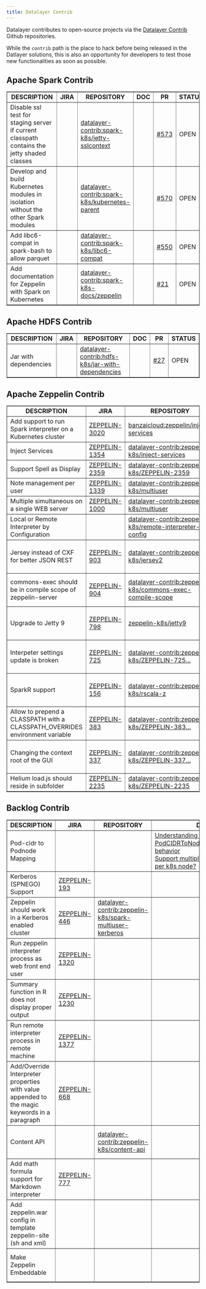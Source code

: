 ```yaml
---
title: Datalayer Contrib
---
```


Datalayer contributes to open-source projects via the [Datalayer Contrib](https://github.com/datalayer-contrib) Github repositories.

While the `contrib` path is the place to hack before being released in the Datlayer solutions, this is also an opportunity for developers to test those new functionalities as soon as possible.

## Apache Spark Contrib

<!-- - - - - - - - - - - - - - - - - - - - - - - - - - - - - - - - - - - - - -
| Spark K8S under Radar
- - - - - - - - - - - - - - - - - - - - - - - - - - - - - - - - - - - - - - -

+ In-cluster client mode https://github.com/apache-spark-on-k8s/spark/pull/456 https://github.com/sahilprasad/spark/tree/client-mode

+ [INTEGRATION_TESTS] Random failure of tests (java.net.ConnectException) https://github.com/apache-spark-on-k8s/spark/issues/571
+ [INTEGRATION_TESTS] Latency before effective tests starts https://github.com/apache-spark-on-k8s/spark/issues/572
+ Fail running integration test with ClassCastException https://github.com/apache-spark-on-k8s/spark/issues/463
+ Application names should support whitespaces and special characters https://github.com/apache-spark-on-k8s/spark/issues/551
+ [ShuffleService] Need for spark.local.dir ? https://github.com/apache-spark-on-k8s/spark/issues/549

+ Upgrade Netty version to 4.1.8 final https://github.com/apache/spark/pull/16888

- - - - - - - - - - - - - - - - - - - - - - - - - - - - - - - - - - - - - --> 
<table class="bodyTable table table-striped table-hover" border="1"> 
  <tbody> 
  <tr class="a"> 
    <td style="text-align: center;"><b>DESCRIPTION</b></td> 
    <td style="text-align: center;"><b>JIRA</b></td> 
    <td style="text-align: center;"><b>REPOSITORY</b></td> 
    <td style="text-align: center;"><b>DOC</b></td> 
    <td style="text-align: center;"><b>PR</b></td> 
    <td style="text-align: center;"><b>STATUS</b></td> 
  </tr> 
  <tr class="a"> 
    <td>Disable ssl test for staging server if current classpath contains the jetty shaded classes </td> 
    <td></td> 
    <td><a href="https://github.com/datalayer-contrib/spark-k8s/tree/jetty-sslcontext">datalayer-contrib:spark-k8s/jetty-sslcontext</a></td> 
    <td><a href=""></a></td> 
    <td><a href="https://github.com/apache-spark-on-k8s/spark/pull/573">#573</a></td> 
    <td>OPEN</td> 
  </tr> 
  <tr class="a"> 
    <td>Develop and build Kubernetes modules in isolation without the other Spark modules</td> 
    <td></td> 
    <td><a href="https://github.com/datalayer-contrib/spark-k8s/tree/kubernetes-parent">datalayer-contrib:spark-k8s/kubernetes-parent</a></td> 
    <td><a href=""></a></td> 
    <td><a href="https://github.com/apache-spark-on-k8s/spark/pull/570">#570</a></td> 
    <td>OPEN</td> 
  </tr> 
  <tr class="a"> 
    <td>Add libc6-compat in spark-bash to allow parquet</td> 
    <td></td> 
    <td><a href="https://github.com/datalayer-contrib/spark-k8s/tree/libc6-compat">datalayer-contrib:spark-k8s/libc6-compat</a></td> 
    <td><a href=""></a></td> 
    <td><a href="https://github.com/apache-spark-on-k8s/spark/pull/550">#550</a></td> 
    <td>OPEN</td> 
  </tr> 
  <tr class="a"> 
    <td>Add documentation for Zeppelin with Spark on Kubernetes</td> 
    <td></td> 
    <td><a href="https://github.com/datalayer-contrib/spark-k8s-docs/tree/zeppelin">datalayer-contrib:spark-k8s-docs/zeppelin</a></td> 
    <td><a href=""></a></td> 
    <td><a href="https://github.com/apache-spark-on-k8s/userdocs/pull/21">#21</a></td> 
    <td>OPEN</td> 
  </tr> 
  </tbody> 
</table> 

## Apache HDFS Contrib

<table class="bodyTable table table-striped table-hover" border="1"> 
  <tbody> 
  <tr class="a"> 
    <td style="text-align: center;"><b>DESCRIPTION</b></td> 
    <td style="text-align: center;"><b>JIRA</b></td> 
    <td style="text-align: center;"><b>REPOSITORY</b></td> 
    <td style="text-align: center;"><b>DOC</b></td> 
    <td style="text-align: center;"><b>PR</b></td> 
    <td style="text-align: center;"><b>STATUS</b></td> 
  </tr> 
  <tr class="b"> 
    <td>Jar with dependencies</td> 
    <td></td> 
    <td><a href="https://github.com/datalayer-contrib/hdfs-k8s/tree/jar-with-dependencies">datalayer-contrib:hdfs-k8s/jar-with-dependencies</a></td> 
    <td><a href=""></a></td> 
    <td><a href="https://github.com/apache-spark-on-k8s/kubernetes-HDFS/pull/27">#27</a></td> 
    <td>OPEN</td> 
  </tr> 
  </tbody> 
</table> 

## Apache Zeppelin Contrib

<table class="bodyTable table table-striped table-hover" border="1"> 
  <tbody> 
  <tr class="a"> 
    <td style="text-align: center;"><b>DESCRIPTION</b></td> 
    <td style="text-align: center;"><b>JIRA</b></td> 
    <td style="text-align: center;"><b>REPOSITORY</b></td> 
    <td style="text-align: center;"><b>DOC</b></td> 
    <td style="text-align: center;"><b>PR</b></td> 
    <td style="text-align: center;"><b>STATUS</b></td> 
  </tr> 
  <tr class="b"> 
    <td>Add support to run Spark interpreter on a Kubernetes cluster</td> 
    <td><a href="https://issues.apache.org/jira/browse/ZEPPELIN-3020">ZEPPELIN-3020</a></td> 
    <td><a href="https://github.com/banzaicloud/zeppelin/tree/spark-interpreter-k8s">banzaicloud:zeppelin/inject-services</a></td> 
    <td><a href=""></a></td> 
    <td><a href="https://github.com/apache/zeppelin/pull/2637">#2637</a></td> 
    <td>OPEN</td> 
  </tr> 
  <tr class="b"> 
    <td>Inject Services</td> 
    <td><a href="https://issues.apache.org/jira/browse/ZEPPELIN-1354">ZEPPELIN-1354</a></td> 
    <td><a href="https://github.com/datalayer-contrib/zeppelin-k8s/tree/inject-services">datalayer-contrib:zeppelin-k8s/inject-services</a></td> 
    <td><a href=""></a></td> 
    <td><a href="https://github.com/apache/incubator-zeppelin/pull/1361">#1361</a></td> 
    <td>OPEN</td> 
  </tr> 
  <tr class="b"> 
    <td>Support Spell as Display</td> 
    <td><a href="https://issues.apache.org/jira/browse/ZEPPELIN-2359">ZEPPELIN-2359</a></td> 
    <td><a href="https://github.com/datalayer-contrib/zeppelin-k8s/tree/ZEPPELIN-2359">datalayer-contrib:zeppelin-k8s/ZEPPELIN-2359</a></td> 
    <td><a href=""></a></td> 
    <td><a href="https://github.com/apache/zeppelin/pull/2227">#1361</a></td> 
    <td>OPEN</td> 
  </tr> 
  <tr class="b"> 
    <td>Note management per user</td> 
    <td><a href="https://issues.apache.org/jira/browse/ZEPPELIN-1339">ZEPPELIN-1339</a></td> 
    <td><a href="https://github.com/datalayer-contrib/zeppelin-k8s/tree/multiuser">datalayer-contrib:zeppelin-k8s/multiuser</a></td> 
    <td><a href=""></a></td> 
    <td><a href="https://github.com/apache/incubator-zeppelin/pull/1390">#1390</a></td> 
    <td>OPEN</td> 
  </tr> 
  <tr class="a"> 
    <td>Multiple simultaneous on a single WEB server</td> 
    <td><a href="https://issues.apache.org/jira/browse/ZEPPELIN-1000">ZEPPELIN-1000</a></td> 
    <td><a href="https://github.com/datalayer-contrib/zeppelin-k8s/tree/multiuser">datalayer-contrib:zeppelin-k8s/multiuser</a></td> 
    <td><a href=""></a></td> 
    <td><a href="https://github.com/apache/incubator-zeppelin/pull/1390">#1390</a></td> 
    <td>OPEN</td> 
  </tr> 
  <tr class="a"> 
    <td>Local or Remote Interpreter by Configuration</td> 
    <td><a href="https://issues.apache.org/jira/browse/ZEPPELIN-1395"></a></td> 
    <td><a href="https://github.com/datalayer-contrib/zeppelin-k8s/tree/remote-interpreter-config">datalayer-contrib:zeppelin-k8s/remote-interpreter-config</a></td> 
    <td><a href=""></a></td> 
    <td><a href="https://github.com/apache/incubator-zeppelin/pull/1385">#1385</a></td> 
    <td>OPEN</td> 
  </tr> 
  <tr class="a"> 
    <td>Jersey instead of CXF for better JSON REST</td> 
    <td><a href="https://issues.apache.org/jira/browse/ZEPPELIN-903">ZEPPELIN-903</a></td> 
    <td><a href="https://github.com/datalayer-contrib/zeppelin-k8s/tree/jersey2">datalayer-contrib:zeppelin-k8s/jersey2</a></td> 
    <td><a href=""></a></td> 
    <td><a href="https://github.com/apache/incubator-zeppelin/pull/932">#932</a></td> 
    <td>MERGED on 02 Jun 2017</td> 
  </tr> 
  <tr class="b"> 
    <td>commons-exec should be in compile scope of zeppelin-server</td> 
    <td><a href="https://issues.apache.org/jira/browse/ZEPPELIN-904">ZEPPELIN-904</a></td> 
    <td><a href="https://github.com/datalayer-contrib/zeppelin-k8s/tree/commons-exec-compile-scope">datalayer-contrib:zeppelin-k8s/commons-exec-compile-scope</a></td> 
    <td><a href=""></a></td> 
    <td><a href="https://github.com/apache/incubator-zeppelin/pull/931">#931</a></td> 
    <td>MERGED on 04 Jun 2016</td> 
  </tr> 
  <tr class="a"> 
    <td>Upgrade to Jetty 9</td> 
    <td><a href="https://issues.apache.org/jira/browse/ZEPPELIN-798">ZEPPELIN-798</a></td> 
    <td><a href="https://github.com/datalayer-contrib/zeppelin-k8s/tree/jetty9">zeppelin-k8s/jetty9</a></td> 
    <td><a href=""></a></td> 
    <td><a href="https://github.com/apache/incubator-zeppelin/pull/831">#831</a></td> 
    <td>MERGED on 28 Apr 2016</td> 
  </tr> 
  <tr class="b"> 
    <td>Interpeter settings update is broken</td> 
    <td><a href="https://issues.apache.org/jira/browse/ZEPPELIN-725 ">ZEPPELIN-725 </a></td> 
    <td><a href="https://github.com/datalayer-contrib/zeppelin-k8s/tree/ZEPPELIN-725-Interpeter-settings-update-broken">datalayer-contrib:zeppelin-k8s/ZEPPELIN-725...</a></td> 
    <td><a href=""></a></td> 
    <td><a href="https://github.com/apache/incubator-zeppelin/pull/768">#768</a></td> 
    <td>MERGED on 09 Mar 2016</td> 
  </tr> 
  <tr class="a"> 
    <td>SparkR support</td> 
    <td><a href="https://issues.apache.org/jira/browse/ZEPPELIN-156">ZEPPELIN-156</a></td> 
    <td><a href="https://github.com/datalayer-contrib/zeppelin-k8s/tree/rscala-z">datalayer-contrib:zeppelin-k8s/rscala-z</a></td> 
    <td><a href="../../spitfire/#r_interpreter">Documentation</a></td> 
    <td><a href="https://github.com/apache/incubator-zeppelin/pull/702">#702</a></td> 
    <td>MERGED on 05 Apr 2016</td> 
  </tr> 
  <tr class="b"> 
    <td>Allow to prepend a CLASSPATH with a CLASSPATH_OVERRIDES environment variable</td> 
    <td><a href="https://issues.apache.org/jira/browse/ZEPPELIN-383">ZEPPELIN-383</a></td> 
    <td><a href="https://github.com/datalayer-contrib/zeppelin-k8s/tree/ZEPPELIN-383-CLASSPATH_OVERRIDES">datalayer-contrib:zeppelin-k8s/ZEPPELIN-383...</a></td> 
    <td><a href=""></a></td> 
    <td><a href="https://github.com/apache/incubator-zeppelin/pull/412">#412</a></td> 
    <td>MERGED on 09 Nov 2015</td> 
  </tr> 
  <tr class="a"> 
    <td>Changing the context root of the GUI</td> 
    <td><a href="https://issues.apache.org/jira/browse/ZEPPELIN-337">ZEPPELIN-337</a></td> 
    <td><a href="https://github.com/datalayer-contrib/zeppelin-k8s/tree/ZEPPELIN-337-Configurable-ContextPath">datalayer-contrib:zeppelin-k8s/ZEPPELIN-337...</a></td> 
    <td><a href=""></a></td> 
    <td><a href="https://github.com/apache/incubator-zeppelin/pull/429">#429</a></td> 
    <td>MERGED on 19 Nov 2015</td> 
  </tr> 
  <tr class="a"> 
    <td>Helium load.js should reside in subfolder</td> 
    <td><a href="https://issues.apache.org/jira/browse/ZEPPELIN-2235">ZEPPELIN-2235</a></td> 
    <td><a href="https://github.com/datalayer-contrib/zeppelin-k8s/tree/ZEPPELIN-2235">datalayer-contrib:zeppelin-k8s/ZEPPELIN-2235</a></td> 
    <td><a href="https://github.com/apache/zeppelin/pull/2226">#2226</a></td> 
    <td><a href="https://github.com/apache/incubator-zeppelin/pull/429">#429</a></td> 
    <td>NOT MERGED</td> 
  </tr> 
  </tbody> 
</table> 

## Backlog Contrib

<table class="bodyTable table table-striped table-hover" border="1"> 
  <tbody> 
  <tr class="a"> 
    <td style="text-align: center;"><b>DESCRIPTION</b></td> 
    <td style="text-align: center;"><b>JIRA</b></td> 
    <td style="text-align: center;"><b>REPOSITORY</b></td> 
    <td style="text-align: center;"><b>DOC</b></td> 
    <td style="text-align: center;"><b>PR</b></td> 
    <td style="text-align: center;"><b>STATUS</b></td> 
  </tr> 
  <tr class="a"> 
    <td>Pod-cidr to Podnode Mapping</td> 
    <td><a href=""></a></td> 
    <td><a href=""></a></td> 
    <td>
      <a href="https://github.com/apache-spark-on-k8s/kubernetes-HDFS/issues/29">Understanding of PodCIDRToNodeMapping.resolve behavior</a><br/>
      <a href="https://github.com/apache-spark-on-k8s/kubernetes-HDFS/issues/30">Support multiple hdfs datanodes per k8s node?</a>
    </td> 
    <td><a href=""></a></td> 
    <td>PR NOT YET OPENED</td> 
  </tr> 
<!-- - - - - - - - - - - - - - - - - - - - - - - - - - - - - - - - - - - - - -
| Zeppelin under Radar
- - - - - - - - - - - - - - - - - - - - - - - - - - - - - - - - - - - - - - -
Multi User
+ https://issues.apache.org/jira/browse/ZEPPELIN-1337 Umbrella for multiple user support for zeppelin
+ https://issues.apache.org/jira/browse/ZEPPELIN-1338 User level interpreter setting
+ https://issues.apache.org/jira/browse/ZEPPELIN-1210 Run interpreter per user [https://github.com/apache/zeppelin/pull/1265]
+ https://issues.apache.org/jira/browse/ZEPPELIN-1339 Note management per user
+ https://issues.apache.org/jira/browse/ZEPPELIN-1340 Run Hadoop-based interpreter process on Kerberos as web front end user (Impersonation for interpreter)
+ https://issues.apache.org/jira/browse/ZEPPELIN-1236 Multi-user notebook with user controls support
+ https://issues.apache.org/jira/browse/ZEPPELIN-1000 Multiple simultaneous users on a single WEB server
+ https://issues.apache.org/jira/browse/ZEPPELIN-1320 Run zeppelin interpreter process as web front end user
+ https://issues.apache.org/jira/browse/ZEPPELIN-1377 Run remote  interpreter process in remote machine
+ https://issues.apache.org/jira/browse/ZEPPELIN-773  Multi-tenancy in Zeppelin
+ https://issues.apache.org/jira/browse/ZEPPELIN-446  Zeppelin should work in a Kerberos enabled cluster / Multi user Spark Kerberos cluster
Others
+ ZEPPELIN-1774 Export notebook as a pixel-perfect printable document i.e. export as a PDF
+ ZEPPELIN-1793 Import\export between Zeppelin and Jupyter notebook formats
+ ZEPPELIN-2089 Run spell as display system with backend interpreter
- - - - - - - - - - - - - - - - - - - - - - - - - - - - - - - - - - - - - --> 
  <tr class="a"> 
    <td>Kerberos (SPNEGO) Support</td> 
    <td><a href="https://issues.apache.org/jira/browse/ZEPPELIN-193">ZEPPELIN-193</a></td> 
    <td><a href=""></a></td> 
    <td><a href=""></a></td> 
    <td><a href="https://github.com/apache/incubator-zeppelin/pull/"></a></td> 
    <td>PR NOT YET OPENED</td> 
  </tr> 
  <tr class="b"> 
    <td>Zeppelin should work in a Kerberos enabled cluster</td> 
    <td><a href="https://issues.apache.org/jira/browse/ZEPPELIN-446">ZEPPELIN-446</a></td> 
    <td><a href="https://github.com/datalayer-contrib/zeppelin-k8s/tree/spark-multiuser-kerberos">datalayer-contrib:zeppelin-k8s/spark-multiuser-kerberos</a></td> 
    <td><a href=""></a></td> 
    <td><a href="https://github.com/apache/incubator-zeppelin/pull/"></a></td> 
    <td>PR NOT YET OPENED</td> 
  </tr> 
  <tr class="a"> 
    <td>Run zeppelin interpreter process as web front end user</td> 
    <td><a href="https://issues.apache.org/jira/browse/ZEPPELIN-1320">ZEPPELIN-1320</a></td> 
    <td><a href="https://github.com/datalayer-contrib/zeppelin-k8s/tree/"></a></td> 
    <td><a href=""></a></td> 
    <td><a href="https://github.com/apache/incubator-zeppelin/pull/"></a></td> 
    <td>PR NOT YET OPENED</td> 
  </tr> 
  <tr class="b"> 
    <td>Summary function in R does not display proper output</td> 
    <td><a href="https://issues.apache.org/jira/browse/ZEPPELIN-1230">ZEPPELIN-1230</a></td> 
    <td><a href="https://github.com/datalayer-contrib/zeppelin-k8s/tree/"></a></td> 
    <td><a href=""></a></td> 
    <td><a href="https://github.com/apache/incubator-zeppelin/pull/"></a></td> 
    <td>PR NOT YET OPENED</td> 
  </tr> 
  <tr class="a"> 
    <td>Run remote interpreter process in remote machine</td> 
    <td><a href="https://issues.apache.org/jira/browse/ZEPPELIN-1377">ZEPPELIN-1377</a></td> 
    <td><a href="https://github.com/datalayer-contrib/zeppelin-k8s/tree/"></a></td> 
    <td><a href=""></a></td> 
    <td><a href="https://github.com/apache/incubator-zeppelin/pull/"></a></td> 
    <td>PR NOT YET OPENED</td> 
  </tr> 
  <tr class="b"> 
    <td>Add/Override Interpreter properties with value appended to the magic keywords in a paragraph</td> 
    <td><a href="https://issues.apache.org/jira/browse/ZEPPELIN-668">ZEPPELIN-668</a></td> 
    <td><a href=""></a></td> 
    <td><a href=""></a></td> 
    <td><a href="https://github.com/apache/incubator-zeppelin/pull/"></a></td> 
    <td>PR NOT YET OPENED</td> 
  </tr> 
  <tr class="b"> 
    <td>Content API</td> 
    <td><a href="https://issues.apache.org/jira/browse/ZEPPELIN-"></a></td> 
    <td><a href="https://github.com/datalayer-contrib/zeppelin-k8s/tree/content-api">datalayer-contrib:zeppelin-k8s/content-api</a></td> 
    <td><a href=""></a></td> 
    <td><a href="https://github.com/apache/incubator-zeppelin/pull/"></a></td> 
    <td>JIRA NOT YET OPENED</td> 
  </tr> 
  <tr class="b"> 
    <td>Add math formula support for Markdown interpreter</td> 
    <td><a href="https://issues.apache.org/jira/browse/ZEPPELIN-777">ZEPPELIN-777</a></td> 
    <td><a href=""></a></td> 
    <td><a href=""></a></td> 
    <td><a href="https://github.com/apache/incubator-zeppelin/pull/"></a></td> 
    <td>PR NOT YET OPENED</td> 
  </tr> 
  <tr class="a"> 
    <td>Add zeppelin.war config in template zeppelin-site (sh and xml)</td> 
    <td><a href="https://issues.apache.org/jira/browse/ZEPPELIN-"></a></td> 
    <td><a href=""></a></td> 
    <td><a href=""></a></td> 
    <td><a href="https://github.com/apache/incubator-zeppelin/pull/"></a></td> 
    <td>JIRA NOT YET OPENED</td> 
  </tr> 
  <tr class="b"> 
    <td>Make Zeppelin Embeddable</td> 
    <td><a href="https://issues.apache.org/jira/browse/ZEPPELIN-"></a></td> 
    <td><a href=""></a></td> 
    <td><a href=""></a></td> 
    <td><a href="https://github.com/apache/incubator-zeppelin/pull/"></a></td> 
    <td>JIRA NOT YET OPENED</td> 
  </tr> 
  </tbody> 
</table> 
